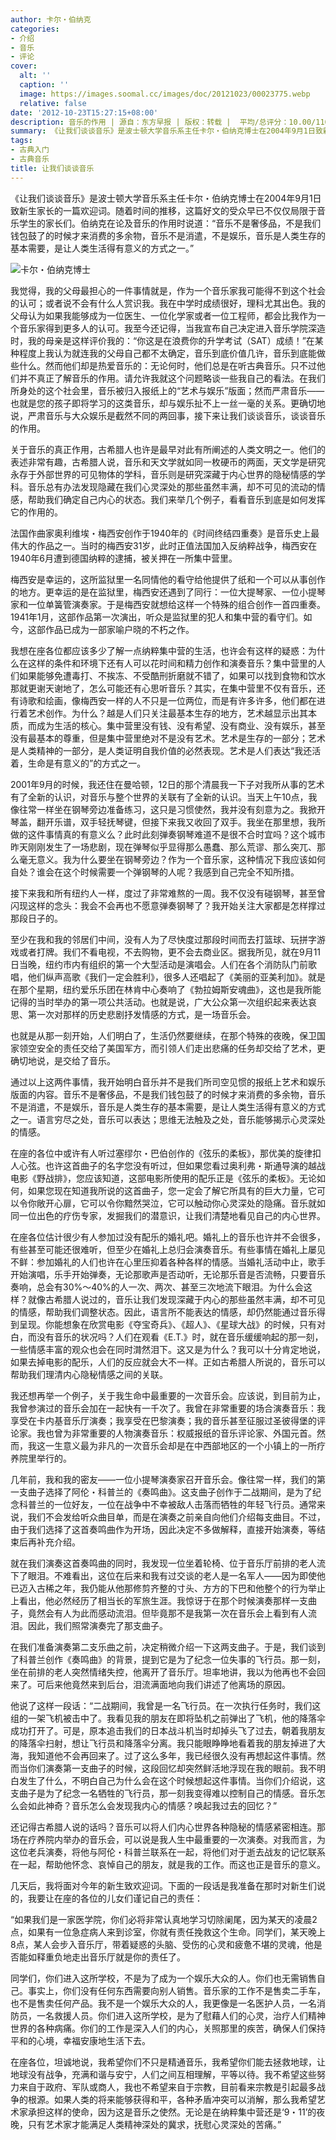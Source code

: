 ```yaml
---
author: 卡尔・伯纳克
categories:
- 介绍
- 音乐
- 评论
cover:
  alt: ''
  caption: ''
  image: https://images.soomal.cc/images/doc/20121023/00023775.webp
  relative: false
date: '2012-10-23T15:27:15+08:00'
description: 音乐的作用 | 源自：东方早报 | 版权：转载 |  平均/总评分：10.00/110
summary: 《让我们谈谈音乐》是波士顿大学音乐系主任卡尔・伯纳克博士在2004年9月1日致新生家长的一篇欢迎词。随着时间的推移，这篇好文的受众早已不仅仅局限于音乐学生的家长们。伯纳克在论及音乐的作用时说道：“音乐不是奢侈品，不是我们钱包鼓了的时候才来消费的多余物，音乐不是消遣，不是娱乐，音乐是人类生存的基本需要，是让人类生活得有意义的方式之一。”
tags:
- 古典入门
- 古典音乐
title: 让我们谈谈音乐
---
```


《让我们谈谈音乐》是波士顿大学音乐系主任卡尔・伯纳克博士在2004年9月1日致新生家长的一篇欢迎词。随着时间的推移，这篇好文的受众早已不仅仅局限于音乐学生的家长们。伯纳克在论及音乐的作用时说道：“音乐不是奢侈品，不是我们钱包鼓了的时候才来消费的多余物，音乐不是消遣，不是娱乐，音乐是人类生存的基本需要，是让人类生活得有意义的方式之一。”



![卡尔・伯纳克博士](https://images.soomal.cc/images/doc/20121023/00023775.webp)





我觉得，我的父母最担心的一件事情就是，作为一个音乐家我可能得不到这个社会的认可；或者说不会有什么人赏识我。我在中学时成绩很好，理科尤其出色。我的父母认为如果我能够成为一位医生、一位化学家或者一位工程师，都会比我作为一个音乐家得到更多人的认可。我至今还记得，当我宣布自己决定进入音乐学院深造时，我的母亲是这样评价我的：“你这是在浪费你的升学考试（SAT）成绩！”在某种程度上我认为就连我的父母自己都不太确定，音乐到底价值几许，音乐到底能做些什么。然而他们却是热爱音乐的：无论何时，他们总是在听古典音乐。只不过他们并不真正了解音乐的作用。请允许我就这个问题略谈一些我自己的看法。在我们所身处的这个社会里，音乐被归入报纸上的“艺术与娱乐”版面；然而严肃音乐――也就是您的孩子即将学习的这类音乐，却与娱乐扯不上一丝一毫的关系。更确切地说，严肃音乐与大众娱乐是截然不同的两回事，接下来让我们谈谈音乐，谈谈音乐的作用。

关于音乐的真正作用，古希腊人也许是最早对此有所阐述的人类文明之一。他们的表述非常有趣，古希腊人说，音乐和天文学就如同一枚硬币的两面，天文学是研究永存于外部世界的可见物体的学科，音乐则是研究深藏于内心世界的隐秘情感的学科。音乐总有办法发现隐藏在我们心灵深处的那些虽然丰满，却不可见的流动的情感，帮助我们确定自己内心的状态。我们来举几个例子，看看音乐到底是如何发挥它的作用的。

法国作曲家奥利维埃・梅西安创作于1940年的《时间终结四重奏》是音乐史上最伟大的作品之一。当时的梅西安31岁，此时正值法国加入反纳粹战争，梅西安在1940年6月遭到德国纳粹的逮捕，被关押在一所集中营里。

梅西安是幸运的，这所监狱里一名同情他的看守给他提供了纸和一个可以从事创作的地方。更幸运的是在监狱里，梅西安还遇到了同行：一位大提琴家、一位小提琴家和一位单簧管演奏家。于是梅西安就想给这样一个特殊的组合创作一首四重奏。1941年1月，这部作品第一次演出，听众是监狱里的犯人和集中营的看守们。如今，这部作品已成为一部家喻户晓的不朽之作。

我想在座各位都应该多少了解一点纳粹集中营的生活，也许会有这样的疑惑：为什么在这样的条件和环境下还有人可以花时间和精力创作和演奏音乐？集中营里的人们如果能够免遭毒打、不挨冻、不受酷刑折磨就不错了，如果可以找到食物和饮水那就更谢天谢地了，怎么可能还有心思听音乐？其实，在集中营里不仅有音乐，还有诗歌和绘画，像梅西安一样的人不只是一位两位，而是有许多许多，他们都在进行着艺术创作。为什么？越是人们只关注最基本生存的地方，艺术越显示出其本质，而成为生活的核心。集中营里没有钱、没有希望、没有商业、没有娱乐，甚至没有最基本的尊重，但是集中营里绝对不是没有艺术。艺术是生存的一部分；艺术是人类精神的一部分，是人类证明自我价值的必然表现。艺术是人们表达“我还活着，生命是有意义的”的方式之一。

2001年9月的时候，我还住在曼哈顿，12日的那个清晨我一下子对我所从事的艺术有了全新的认识，对音乐与整个世界的关联有了全新的认识。当天上午10点，我像往常一样坐在钢琴旁边准备练习，这只是习惯使然，我并没有刻意为之。我掀开琴盖，翻开乐谱，双手轻抚琴键，但接下来我又收回了双手。我坐在那里想，我所做的这件事情真的有意义么？此时此刻弹奏钢琴难道不是很不合时宜吗？这个城市昨天刚刚发生了一场悲剧，现在弹琴似乎显得那么愚蠢、那么荒谬、那么突兀、那么毫无意义。我为什么要坐在钢琴旁边？作为一个音乐家，这种情况下我应该如何自处？谁会在这个时候需要一个弹钢琴的人呢？我感到自己完全不知所措。

接下来我和所有纽约人一样，度过了非常难熬的一周。我不仅没有碰钢琴，甚至曾闪现这样的念头：我会不会再也不愿意弹奏钢琴了？我开始关注大家都是怎样撑过那段日子的。

至少在我和我的邻居们中间，没有人为了尽快度过那段时间而去打篮球、玩拼字游戏或者打牌。我们不看电视，不去购物，更不会去商业区。据我所见，就在9月11日当晚，纽约市内有组织的第一个大型活动是演唱会。人们在各个消防队门前歌唱，他们纵声高歌《我们一定会胜利》，很多人还唱起了《美丽的亚美利加》。就是在那个星期，纽约爱乐乐团在林肯中心奏响了《勃拉姆斯安魂曲》，这也是我所能记得的当时举办的第一项公共活动。也就是说，广大公众第一次组织起来表达哀思、第一次对那样的历史悲剧抒发情感的方式，是一场音乐会。

也就是从那一刻开始，人们明白了，生活仍然要继续，在那个特殊的夜晚，保卫国家领空安全的责任交给了美国军方，而引领人们走出悲痛的任务却交给了艺术，更确切地说，是交给了音乐。

通过以上这两件事情，我开始明白音乐并不是我们所司空见惯的报纸上艺术和娱乐版面的内容。音乐不是奢侈品，不是我们钱包鼓了的时候才来消费的多余物，音乐不是消遣，不是娱乐，音乐是人类生存的基本需要，是让人类生活得有意义的方式之一。语言穷尽之处，音乐可以表达；思维无法触及之处，音乐能够揭示心灵深处的情感。

在座的各位中或许有人听过塞缪尔・巴伯创作的《弦乐的柔板》，那优美的旋律扣人心弦。也许这首曲子的名字您没有听过，但如果您看过奥利弗・斯通导演的越战电影《野战排》，您应该知道，这部电影所使用的配乐正是《弦乐的柔板》。无论如何，如果您现在知道我所说的这首曲子，您一定会了解它所具有的巨大力量，它可以令你敞开心扉，它可以令你黯然哭泣，它可以触动你心灵深处的隐痛。音乐就如同一位出色的疗伤专家，发掘我们的潜意识，让我们清楚地看见自己的内心世界。

在座各位估计很少有人参加过没有配乐的婚礼吧。婚礼上的音乐也许并不会很多，有些甚至可能还很难听，但至少在婚礼上总归会演奏音乐。有些事情在婚礼上屡见不鲜：参加婚礼的人们也许在心里压抑着各种各样的情感。当婚礼活动中止，歌手开始演唱，乐手开始弹奏，无论那歌声是否动听，无论那乐音是否流畅，只要音乐奏响，总会有30%～40%的人一次、两次、甚至三次地流下眼泪。为什么会这样？就像古希腊人说过的，音乐让我们发现深藏于内心的那些虽然丰满，却不可见的情感，帮助我们调整状态。因此，语言所不能表达的情感，却仍然能通过音乐得到呈现。你能想象在欣赏电影《夺宝奇兵》、《超人》、《星球大战》的时候，只有对白，而没有音乐的状况吗？人们在观看《E.T.》时，就在音乐缓缓响起的那一刻，一些情感丰富的观众也会在同时潸然泪下。这又是为什么？我可以十分肯定地说，如果去掉电影的配乐，人们的反应就会大不一样。正如古希腊人所说的，音乐可以帮助我们理清内心隐秘情感之间的关联。

我还想再举一个例子，关于我生命中最重要的一次音乐会。应该说，到目前为止，我曾参演过的音乐会加在一起快有一千次了。我曾在非常重要的场合演奏音乐：我享受在卡内基音乐厅演奏；我享受在巴黎演奏；我的音乐甚至征服过圣彼得堡的评论家。我也曾为非常重要的人物演奏音乐：权威报纸的音乐评论家、外国元首。然而，我这一生意义最为非凡的一次音乐会却是在中西部地区的一个小镇上的一所疗养院里举行的。

几年前，我和我的密友――一位小提琴演奏家召开音乐会。像往常一样，我们的第一支曲子选择了阿伦・科普兰的《奏鸣曲》。这支曲子创作于二战期间，是为了纪念科普兰的一位好友，一位在战争中不幸被敌人击落而牺牲的年轻飞行员。通常来说，我们不会发给听众曲目单，而是在演奏之前亲自向他们介绍每支曲目。不过，由于我们选择了这首奏鸣曲作为开场，因此决定不多做解释，直接开始演奏，等结束后再补充介绍。

就在我们演奏这首奏鸣曲的同时，我发现一位坐着轮椅、位于音乐厅前排的老人流下了眼泪。不难看出，这位在后来和我有过交谈的老人是一名军人――因为即使他已迈入古稀之年，我仍能从他那修剪齐整的寸头、方方的下巴和他整个的行为举止上看出，他必然经历了相当长的军旅生涯。我惊讶于在那个时候演奏那样一支曲子，竟然会有人为此而感动流泪。但毕竟那不是我第一次在音乐会上看到有人流泪。因此，我们照常演奏完了那支曲子。

在我们准备演奏第二支乐曲之前，决定稍微介绍一下这两支曲子。于是，我们谈到了科普兰创作《奏鸣曲》的背景，提到它是为了纪念一位失事的飞行员。那一刻，坐在前排的老人突然情绪失控，他离开了音乐厅。坦率地讲，我以为他再也不会回来了。可后来他竟然来到后台，泪流满面地向我们讲述了他离场的原因。

他说了这样一段话：“二战期间，我曾是一名飞行员。在一次执行任务时，我们这组的一架飞机被击中了。我看见我的朋友在即将坠机之前弹出了飞机，他的降落伞成功打开了。可是，原本追击我们的日本战斗机当时却掉头飞了过去，朝着我朋友的降落伞扫射，想让飞行员和降落伞分离。我只能眼睁睁地看着我的朋友掉进了大海，我知道他不会再回来了。过了这么多年，我已经很久没有再想起这件事情。然而当你们演奏第一支曲子的时候，这段回忆却突然鲜活地浮现在我的眼前。我不明白发生了什么，不明白自己为什么会在这个时候想起这件事情。当你们介绍说，这支曲子是为了纪念一名牺牲的飞行员，那一刻我变得难以控制自己的情感。音乐怎么会如此神奇？音乐怎么会发现我内心的情感？唤起我过去的回忆？”

还记得古希腊人说的话吗？音乐可以将人们内心世界各种隐秘的情感紧密相连。那场在疗养院内举办的音乐会，可以说是我人生中最重要的一次演奏。对我而言，为这位老兵演奏，将他与阿伦・科普兰联系在一起，将他们对于逝去战友的记忆联系在一起，帮助他怀念、哀悼自己的朋友，就是我的工作。而这也正是音乐的意义。

几天后，我将面对今年的新生致欢迎词。下面的一段话是我准备在那时对新生们说的，我要让在座的各位的儿女们谨记自己的责任：

“如果我们是一家医学院，你们必将非常认真地学习切除阑尾，因为某天的凌晨2点，如果有一位急症病人来到诊室，你就有责任挽救这个生命。同学们，某天晚上8点，某人会步入音乐厅，带着疑惑的头脑、受伤的心灵和疲惫不堪的灵魂，他是否能如释重负地走出音乐厅就是你的责任了。

同学们，你们进入这所学校，不是为了成为一个娱乐大众的人。你们也无需销售自己。事实上，你们没有任何东西需要向别人销售。音乐家的工作不是售卖二手车，也不是售卖任何产品。我不是一个娱乐大众的人，我更像是一名医护人员，一名消防员，一名救援人员。你们进入这所学校，是为了慰藉人们的心灵，治疗人们精神世界的各种病痛。你们的工作是深入人们的内心，关照那里的疾苦，确保人们保持平和的心境，幸福安康地生活下去。

在座各位，坦诚地说，我希望你们不只是精通音乐，我希望你们能去拯救地球，让地球没有战争，充满和谐与安宁，人们之间互相理解，平等以待。我不希望这些努力来自于政府、军队或商人，我也不希望来自于宗教，目前看来宗教是引起最多战争的根源。如果人类的将来能够获得和平，各种矛盾冲突可以消解，那么我希望艺术家承担这样的使命，因为这是音乐之使然。无论是在纳粹集中营还是‘9・11’的夜晚，只有艺术家才能满足人类精神深处的冀求，抚慰心灵深处的苦痛。”